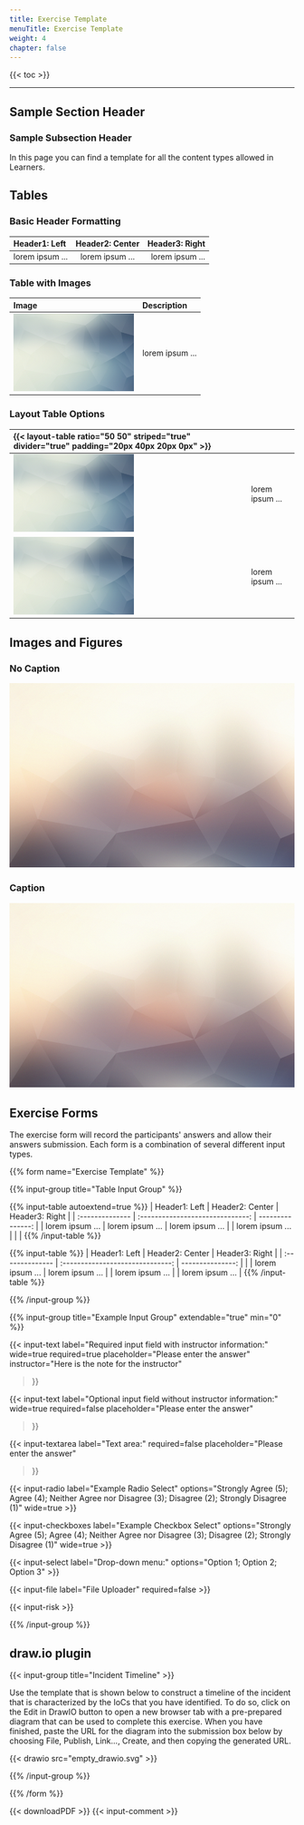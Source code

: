 ```yaml
---
title: Exercise Template
menuTitle: Exercise Template
weight: 4
chapter: false
---
```


{{< toc >}}

---

## Sample Section Header

### Sample Subsection Header

In this page you can find a template for all the content types allowed in Learners.

## Tables

### Basic Header Formatting

| Header1: Left   | Header2: Center |  Header3: Right |
| :-------------- | :-------------: | --------------: |
| lorem ipsum ... | lorem ipsum ... | lorem ipsum ... |

### Table with Images

| Image                  | Description     |
| :--------------------- | :-------------- |
| ![alt text](image.PNG) | lorem ipsum ... |

### Layout Table Options

| {{< layout-table ratio="50 50" striped="true" divider="true" padding="20px 40px 20px 0px" >}} |                 |
| :-------------------------------------------------------------------------------------------- | :-------------- |
| ![alt text](image.PNG)                                                                        | lorem ipsum ... |
| ![alt text](image.PNG)                                                                        | lorem ipsum ... |

## Images and Figures

### No Caption

![alt text](image2.PNG)

### Caption

![This is a Figure](image2.PNG#figure)

## Exercise Forms

The exercise form will record the participants' answers and allow their answers submission. Each form is a combination of several different input types.

{{% form name="Exercise Template" %}}

{{% input-group title="Table Input Group" %}}

{{% input-table autoextend=true %}}
| Header1: Left   |         Header2: Center          |   Header3: Right |
| :-------------- | :------------------------------: | ---------------: |
| lorem ipsum ... | lorem ipsum ...                  |  lorem ipsum ... |
| lorem ipsum ... |                                  |                  |
{{% /input-table %}}

{{% input-table %}}
| Header1: Left   |         Header2: Center          |   Header3: Right |
| :-------------- | :------------------------------: | ---------------: |
|                 | lorem ipsum ...                  |  lorem ipsum ... |
| lorem ipsum ... |                                  | lorem ipsum ...  |
{{% /input-table %}}

{{% /input-group %}}

{{% input-group title="Example Input Group" extendable="true" min="0" %}}

{{< input-text
    label="Required input field with instructor information:"
    wide=true
    required=true
    placeholder="Please enter the answer"
    instructor="Here is the note for the instructor"
>}}

{{< input-text
    label="Optional input field without instructor information:"
    wide=true
    required=false
    placeholder="Please enter the answer"
>}}

{{< input-textarea
    label="Text area:"
    required=false
    placeholder="Please enter the answer"
>}} <!-- Same options of the input-text apply-->

{{< input-radio
    label="Example Radio Select"
    options="Strongly Agree (5); Agree (4); Neither Agree nor Disagree (3); Disagree (2); Strongly Disagree (1)"
    wide=true >}}

{{< input-checkboxes
    label="Example Checkbox Select"
    options="Strongly Agree (5); Agree (4); Neither Agree nor Disagree (3); Disagree (2); Strongly Disagree (1)"
    wide=true >}}

{{< input-select label="Drop-down menu:" options="Option 1; Option 2; Option 3" >}} <!-- Same options of the input-text apply-->

{{< input-file label="File Uploader" required=false >}}

{{< input-risk >}} <!-- Very specific type of input to calculate risk based on likelihood and impact -->

{{% /input-group %}}

## draw.io plugin

{{< input-group title="Incident Timeline" >}}

Use the template that is shown below to construct a timeline of the incident that is characterized by the IoCs that you have identified. To do so, click on the Edit in DrawIO button to open a new browser tab with a pre-prepared diagram that can be used to complete this exercise. When you have finished, paste the URL for the diagram into the submission box below by choosing File, Publish, Link..., Create, and then copying the generated URL.

{{< drawio src="empty_drawio.svg" >}}

{{% /input-group %}}

{{% /form %}}

{{< downloadPDF >}}  <!-- This allows the participant to download the page -->
{{< input-comment >}} <!-- This creates a feedback form for the participants -->

